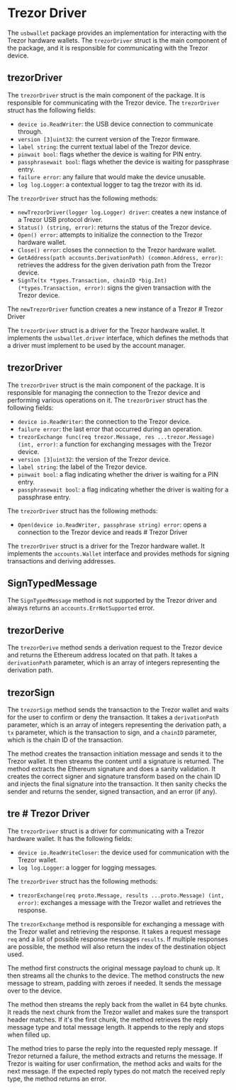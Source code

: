 # Trezor Driver

The `usbwallet` package provides an implementation for interacting with the Trezor hardware wallets. The `trezorDriver` struct is the main component of the package, and it is responsible for communicating with the Trezor device.

## trezorDriver

The `trezorDriver` struct is the main component of the package. It is responsible for communicating with the Trezor device. The `trezorDriver` struct has the following fields:

- `device io.ReadWriter`: the USB device connection to communicate through.
- `version [3]uint32`: the current version of the Trezor firmware.
- `label string`: the current textual label of the Trezor device.
- `pinwait bool`: flags whether the device is waiting for PIN entry.
- `passphrasewait bool`: flags whether the device is waiting for passphrase entry.
- `failure error`: any failure that would make the device unusable.
- `log log.Logger`: a contextual logger to tag the trezor with its id.

The `trezorDriver` struct has the following methods:

- `newTrezorDriver(logger log.Logger) driver`: creates a new instance of a Trezor USB protocol driver.
- `Status() (string, error)`: returns the status of the Trezor device.
- `Open() error`: attempts to initialize the connection to the Trezor hardware wallet.
- `Close() error`: closes the connection to the Trezor hardware wallet.
- `GetAddress(path accounts.DerivationPath) (common.Address, error)`: retrieves the address for the given derivation path from the Trezor device.
- `SignTx(tx *types.Transaction, chainID *big.Int) (*types.Transaction, error)`: signs the given transaction with the Trezor device.

The `newTrezorDriver` function creates a new instance of a Trezor # Trezor Driver

The `trezorDriver` struct is a driver for the Trezor hardware wallet. It implements the `usbwallet.driver` interface, which defines the methods that a driver must implement to be used by the account manager.

## trezorDriver

The `trezorDriver` struct is the main component of the package. It is responsible for managing the connection to the Trezor device and performing various operations on it. The `trezorDriver` struct has the following fields:

- `device io.ReadWriter`: the connection to the Trezor device.
- `failure error`: the last error that occurred during an operation.
- `trezorExchange func(req trezor.Message, res ...trezor.Message) (int, error)`: a function for exchanging messages with the Trezor device.
- `version [3]uint32`: the version of the Trezor device.
- `label string`: the label of the Trezor device.
- `pinwait bool`: a flag indicating whether the driver is waiting for a PIN entry.
- `passphrasewait bool`: a flag indicating whether the driver is waiting for a passphrase entry.

The `trezorDriver` struct has the following methods:

- `Open(device io.ReadWriter, passphrase string) error`: opens a connection to the Trezor device and reads # Trezor Driver

The `trezorDriver` struct is a driver for the Trezor hardware wallet. It implements the `accounts.Wallet` interface and provides methods for signing transactions and deriving addresses.

## SignTypedMessage

The `SignTypedMessage` method is not supported by the Trezor driver and always returns an `accounts.ErrNotSupported` error.

## trezorDerive

The `trezorDerive` method sends a derivation request to the Trezor device and returns the Ethereum address located on that path. It takes a `derivationPath` parameter, which is an array of integers representing the derivation path.

## trezorSign

The `trezorSign` method sends the transaction to the Trezor wallet and waits for the user to confirm or deny the transaction. It takes a `derivationPath` parameter, which is an array of integers representing the derivation path, a `tx` parameter, which is the transaction to sign, and a `chainID` parameter, which is the chain ID of the transaction.

The method creates the transaction initiation message and sends it to the Trezor wallet. It then streams the content until a signature is returned. The method extracts the Ethereum signature and does a sanity validation. It creates the correct signer and signature transform based on the chain ID and injects the final signature into the transaction. It then sanity checks the sender and returns the sender, signed transaction, and an error (if any).

## tre # Trezor Driver

The `trezorDriver` struct is a driver for communicating with a Trezor hardware wallet. It has the following fields:

- `device io.ReadWriteCloser`: the device used for communication with the Trezor wallet.
- `log log.Logger`: a logger for logging messages.

The `trezorDriver` struct has the following methods:

- `trezorExchange(req proto.Message, results ...proto.Message) (int, error)`: exchanges a message with the Trezor wallet and retrieves the response.

The `trezorExchange` method is responsible for exchanging a message with the Trezor wallet and retrieving the response. It takes a request message `req` and a list of possible response messages `results`. If multiple responses are possible, the method will also return the index of the destination object used.

The method first constructs the original message payload to chunk up. It then streams all the chunks to the device. The method constructs the new message to stream, padding with zeroes if needed. It sends the message over to the device.

The method then streams the reply back from the wallet in 64 byte chunks. It reads the next chunk from the Trezor wallet and makes sure the transport header matches. If it's the first chunk, the method retrieves the reply message type and total message length. It appends to the reply and stops when filled up.

The method tries to parse the reply into the requested reply message. If Trezor returned a failure, the method extracts and returns the message. If Trezor is waiting for user confirmation, the method acks and waits for the next message. If the expected reply types do not match the received reply type, the method returns an error.